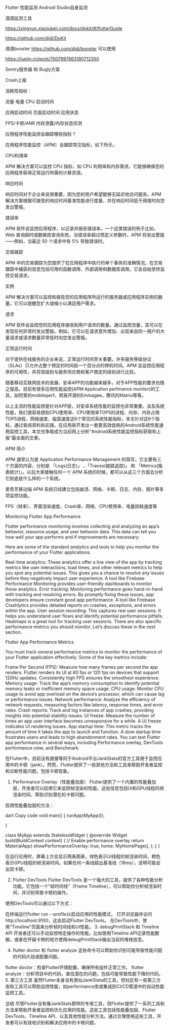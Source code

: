 




Flutter 性能监测 Android Studio自身监测



滴滴监测工具

https://xingyun.xiaojukeji.com/docs/dokit/#/flutterGuide

https://github.com/didi/DoKit



滴滴booster https://github.com/didi/booster  可以使用


https://juejin.cn/post/7007997663190712350

Sentry服务器 和 Bugly方案



Crash上报

消耗性指标：

流量
电量
CPU
启动时间

应用启动时间
页面启动时间
应用状态

FPS/卡顿/ANR
内存泄露/内存状态侦测






应用程序性能监控会跟踪哪些指标？

应用程序性能监控（APM）会跟踪常见指标，如下所示。

CPU利用率

APM 解决方案可以监控 CPU 指标，如 CPU 利用率和内存需求。它能够确保您的应用程序获得正常运行所需的计算资源。

响应时间

响应时间对于企业来说很重要，因为您的用户希望能够无延迟地访问服务。APM 解决方案根据可接受的响应时间基准性能进行度量，并在响应时间低于阈值时向您发出警报。

错误率

APM 软件会监控应用程序，以记录并报告错误率。一个这类错误的例子比如，Web 查询超时或数据库查询失败。当错误率超过预定义参数时，APM 将发出警报——例如，当最近 50 个请求中有 5% 导致错误时。

交易跟踪

APM 中的交易跟踪为您提供了在应用程序中执行的单个事务的准确情况。在交易跟踪中捕获的信息包括可用的函数调用、外部调用和数据库调用。它会自始至终监控交易请求。

实例

APM 解决方案可以监控和报告您的应用程序所运行的服务器或应用程序实例的数量。它可以提醒您扩大或缩小以满足用户需求。

请求

APM 软件会监控您的应用程序接收到用户请求的数量。通过监控流量，其可以在发现任何异常时发出警报。例如，它可以在请求意外增加、出现来自同一用户的大量请求或请求数量异常低时向您发出警报。

正常运行时间

对于提供在线服务的企业来说，正常运行时间至关重要。许多服务等级协议（SLAs）只允许占整个预定的时间段一个百分点的停机时间。APM 会监控应用程序的可用性，并将其级别与服务供应商和客户商定的级别进行比较。



随着移动互联网技术的发展，安卓APP的功能越来越多，对于APP性能的要求也随之提高。目前有很多应用性能监控(APM:Application perfmance monitor)的工具，如阿里的mobileperf，网易开源的Emmagee，腾讯的Matrix等等。

以上主流的性能监控是针对APP层，对安卓系统性能的监控也非常重要。谈及系统性能，我们很容易想到CPU使用率、CPU使用率TOP5的进程、内存、内存占用TOP5进程、网络速度、磁盘速度这6个常见的系统性能指标，本文针对这6个指标，通过查阅资料和实践，在应用层开发出一套更高效低耗的Android系统性能通用监控工具，本文也争取成为当前网上分析“Android系统性能监控指标获取和上报”最全面的文章。



APM 简介

APM 通常认为是 Application Performance Management 的简写，它主要有三个方面的内容，分别是 「Logs(日志)」 、「Traces(链路追踪)」 和 「Metrics(报表统计)」。以后大家接触任何一个 APM 系统的时候，都可以从这三个方面去分析它到底是什么样的一个系统。




爱奇艺移动端 APM 系统已经建立包括崩溃、网络、卡顿、日志、内存、图片等多项监控功能。


FPS（帧率）、界面渲染速度、Crash率、网络、CPU使用率、电量损耗速度等




Monitoring Flutter App Performance

Flutter performance monitoring involves collecting and analyzing an app’s behavior, resource usage, and user behavior data. This data can tell you how well your app performs and if improvements are necessary.

Here are some of the standard analytics and tools to help you monitor the performance of your Flutter applications.

Real-time analytics: These analytics offer a live view of the app by tracking metrics like user interactions, load times, and other relevant metrics to help you spot any potential issues. This gives you a chance to resolve any issues before they negatively impact user experience. A tool like Firebase Performance Monitoring provides user-friendly dashboards to monitor these analytics.
Error tracking: Monitoring performance goes hand-in-hand with tracking and resolving errors. By promptly fixing these issues, app developers ensure constant good app performance. A tool like Firebase Crashlytics provides detailed reports on crashes, exceptions, and errors within the app.
User session recording: This captures real user sessions. It helps you understand user flows and identify potential performance pitfalls. Heatmaps is a great tool for tracking user sessions.
There are also specific performance metrics you should monitor. Let’s discuss these in the next section.

Flutter App Performance Metrics

You must track several performance metrics to monitor the performance of your Flutter application effectively. Some of the key metrics include:

Frame Per Second (FPS): Measure how many frames per second the app renders. Flutter renders its UI at 60 fps or 120 fps on devices that support 120Hz updates. Consistently high FPS ensures the smoothest experience. 
Memory usage: Track the app’s memory consumption to identify potential memory leaks or inefficient memory space usage.
CPU usage: Monitor CPU usage to avoid app overload on the device’s processor, which can cause lag or performance issues.
Network performance: Analyze the efficiency of network requests, measuring factors like latency, response times, and error rates.
Crash reports: Track and log instances of app crashes, providing insights into potential stability issues.
UI freeze: Measure the number of times an app user interface becomes unresponsive for a while. A UI freeze indicates UI rendering issues.
App startup time: This metric tracks the amount of time it takes the app to launch and function. A slow startup time frustrates users and leads to high abandonment rates.
You can test Flutter app performance in several ways, including Performance overlay, DevTools performance view, and Benchmark.






在Flutter中，目前没有直接等同于Android平台JankStats的官方工具用于监控应用中的卡顿（jank）。然而，Flutter提供了一些其他方法和工具来帮助开发者监控和诊断性能问题，包括卡顿现象。

1. Performance Overlay（性能叠加层）
Flutter提供了一个内置的性能叠加层，开发者可以启用它来监控帧渲染的性能。这些信息包括UI和GPU线程的帧渲染时间，帮助识别潜在的卡顿问题。

启用性能叠加层的方法：

dart
Copy code
void main() {
  runApp(MyApp());

  }

class MyApp extends StatelessWidget {
  @override
  Widget build(BuildContext context) {
    // Enable performance overlay
    return MaterialApp(
      showPerformanceOverlay: true,
      home: MyHomePage(),
    );
  }
}


在运行应用时，屏幕上方会显示两条图表，绿色表示UI线程的帧渲染时间，橙色表示GPU线程的帧渲染时间。如果任何一条线超出基准线（16ms），说明可能会出现卡顿。

2. Flutter DevTools
Flutter DevTools 是一个强大的工具，提供了各种性能分析功能。它包括一个“帧时间线”（Frame Timeline），可以帮助你分析帧渲染时间，并识别导致卡顿的操作。

使用DevTools可以通过以下方式：

在终端运行flutter run --profile以启动应用的性能模式。
打开浏览器并访问http://localhost:9100，这会启动Flutter DevTools。
在DevTools中，使用“Timeline”页面来分析帧时间线和UI性能。
3. debugPrintStack 和 Timeline API
开发者还可以手动监控特定操作的性能。比如使用Timeline API记录性能数据，或者在怀疑卡顿的地方使用debugPrintStack输出当前的堆栈信息。

4. flutter doctor 和 flutter analyze
这些命令可以帮助你识别可能导致性能问题的代码片段或配置问题。

flutter doctor：检查Flutter环境配置，确保所有组件正常工作。
flutter analyze：分析项目中的代码，查找潜在的问题，包括可能导致性能下降的代码。
5. 第三方工具
虽然Flutter本身没有类似JankStats的工具，但社区有一些第三方库和工具可以帮助监控性能，如performance库或集成到CI/CD管道中的自动性能监控工具。

总结
尽管Flutter没有像JankStats那样的专用工具，但Flutter提供了一系列工具和方法来帮助开发者监控和优化应用的性能。这些工具包括性能叠加层、Flutter DevTools、Timeline API、以及其他性能分析方法。通过合理使用这些工具，开发者可以有效地识别和解决应用中的卡顿问题。